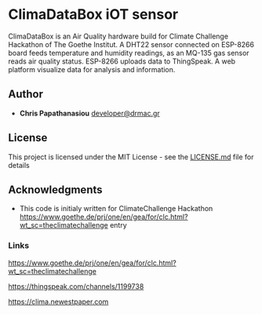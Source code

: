 # ClimaDataBox iOT sensor
ClimaDataBox is an Air Quality hardware build for Climate Challenge Hackathon of The Goethe Institut.
A DHT22 sensor connected on ESP-8266 board feeds temperature and humidity readings, as an MQ-135 gas sensor reads air quality status.
ESP-8266 uploads data to ThingSpeak. A web platform visualize data for analysis and information.

## Author
* **Chris Papathanasiou** <developer@drmac.gr>


## License

This project is licensed under the MIT License - see the [LICENSE.md](LICENSE.md) file for details

## Acknowledgments

* This code is initialy written for ClimateChallenge Hackathon https://www.goethe.de/prj/one/en/gea/for/clc.html?wt_sc=theclimatechallenge entry


### Links
https://www.goethe.de/prj/one/en/gea/for/clc.html?wt_sc=theclimatechallenge

https://thingspeak.com/channels/1199738

https://clima.newestpaper.com
